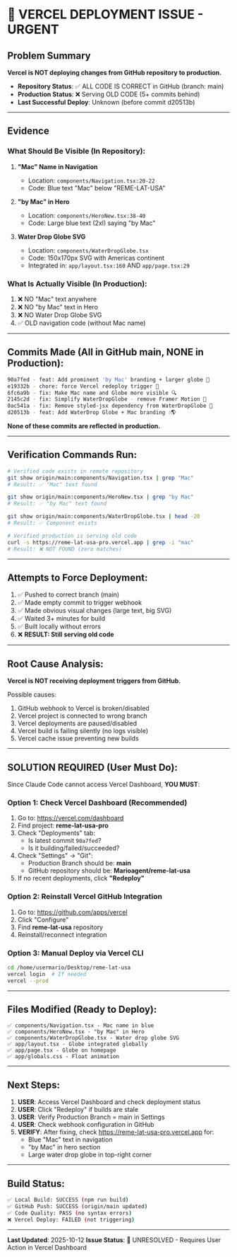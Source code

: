 # 🚨 VERCEL DEPLOYMENT ISSUE - URGENT

## Problem Summary

**Vercel is NOT deploying changes from GitHub repository to production.**

- **Repository Status**: ✅ ALL CODE IS CORRECT in GitHub (branch: main)
- **Production Status**: ❌ Serving OLD CODE (5+ commits behind)
- **Last Successful Deploy**: Unknown (before commit d20513b)

---

## Evidence

### What Should Be Visible (In Repository):

1. **"Mac" Name in Navigation**
   - Location: `components/Navigation.tsx:20-22`
   - Code: Blue text "Mac" below "REME-LAT-USA"

2. **"by Mac" in Hero**
   - Location: `components/HeroNew.tsx:38-40`
   - Code: Large blue text (2xl) saying "by Mac"

3. **Water Drop Globe SVG**
   - Location: `components/WaterDropGlobe.tsx`
   - Code: 150x170px SVG with Americas continent
   - Integrated in: `app/layout.tsx:160` AND `app/page.tsx:29`

### What Is Actually Visible (In Production):

1. ❌ NO "Mac" text anywhere
2. ❌ NO "by Mac" text in Hero
3. ❌ NO Water Drop Globe SVG
4. ✅ OLD navigation code (without Mac name)

---

## Commits Made (All in GitHub main, NONE in Production):

```bash
90a7fed - feat: Add prominent 'by Mac' branding + larger globe 🌟
e19332b - chore: force Vercel redeploy trigger 🚀
6fc6a9b - fix: Make Mac name and Globe more visible 🔍
2145c2d - fix: Simplify WaterDropGlobe - remove Framer Motion 🎯
0ac541a - fix: Remove styled-jsx dependency from WaterDropGlobe 🔧
d20513b - feat: Add WaterDrop Globe + Mac branding 💧🌎
```

**None of these commits are reflected in production.**

---

## Verification Commands Run:

```bash
# Verified code exists in remote repository
git show origin/main:components/Navigation.tsx | grep "Mac"
# Result: ✅ "Mac" text found

git show origin/main:components/HeroNew.tsx | grep "by Mac"
# Result: ✅ "by Mac" text found

git show origin/main:components/WaterDropGlobe.tsx | head -20
# Result: ✅ Component exists

# Verified production is serving old code
curl -s https://reme-lat-usa-pro.vercel.app | grep -i "mac"
# Result: ❌ NOT FOUND (zero matches)
```

---

## Attempts to Force Deployment:

1. ✅ Pushed to correct branch (main)
2. ✅ Made empty commit to trigger webhook
3. ✅ Made obvious visual changes (large text, big SVG)
4. ✅ Waited 3+ minutes for build
5. ✅ Built locally without errors
6. ❌ **RESULT: Still serving old code**

---

## Root Cause Analysis:

**Vercel is NOT receiving deployment triggers from GitHub.**

Possible causes:
1. GitHub webhook to Vercel is broken/disabled
2. Vercel project is connected to wrong branch
3. Vercel deployments are paused/disabled
4. Vercel build is failing silently (no logs visible)
5. Vercel cache issue preventing new builds

---

## SOLUTION REQUIRED (User Must Do):

Since Claude Code cannot access Vercel Dashboard, **YOU MUST**:

### Option 1: Check Vercel Dashboard (Recommended)

1. Go to: https://vercel.com/dashboard
2. Find project: **reme-lat-usa-pro**
3. Check "Deployments" tab:
   - Is latest commit `90a7fed`?
   - Is it building/failed/succeeded?
4. Check "Settings" → "Git":
   - Production Branch should be: **main**
   - GitHub repository should be: **Marioagent/reme-lat-usa**
5. If no recent deployments, click **"Redeploy"**

### Option 2: Reinstall Vercel GitHub Integration

1. Go to: https://github.com/apps/vercel
2. Click "Configure"
3. Find **reme-lat-usa** repository
4. Reinstall/reconnect integration

### Option 3: Manual Deploy via Vercel CLI

```bash
cd /home/usermario/Desktop/reme-lat-usa
vercel login  # If needed
vercel --prod
```

---

## Files Modified (Ready to Deploy):

```
✅ components/Navigation.tsx - Mac name in blue
✅ components/HeroNew.tsx - "by Mac" in Hero
✅ components/WaterDropGlobe.tsx - Water drop globe SVG
✅ app/layout.tsx - Globe integrated globally
✅ app/page.tsx - Globe on homepage
✅ app/globals.css - Float animation
```

---

## Next Steps:

1. **USER**: Access Vercel Dashboard and check deployment status
2. **USER**: Click "Redeploy" if builds are stale
3. **USER**: Verify Production Branch = main in Settings
4. **USER**: Check webhook configuration in GitHub
5. **VERIFY**: After fixing, check https://reme-lat-usa-pro.vercel.app for:
   - Blue "Mac" text in navigation
   - "by Mac" in hero section
   - Large water drop globe in top-right corner

---

## Build Status:

```bash
✅ Local Build: SUCCESS (npm run build)
✅ GitHub Push: SUCCESS (origin/main updated)
✅ Code Quality: PASS (no syntax errors)
❌ Vercel Deploy: FAILED (not triggering)
```

---

**Last Updated**: 2025-10-12
**Issue Status**: 🔴 UNRESOLVED - Requires User Action in Vercel Dashboard
